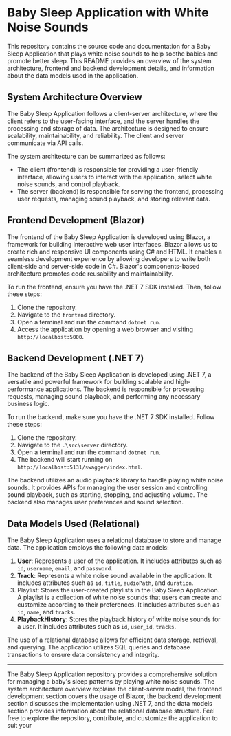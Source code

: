 # Baby Sleep Application with White Noise Sounds

This repository contains the source code and documentation for a Baby Sleep Application that plays white noise sounds to help soothe babies and promote better sleep. This README provides an overview of the system architecture, frontend and backend development details, and information about the data models used in the application.

## System Architecture Overview

The Baby Sleep Application follows a client-server architecture, where the client refers to the user-facing interface, and the server handles the processing and storage of data. The architecture is designed to ensure scalability, maintainability, and reliability. The client and server communicate via API calls.

The system architecture can be summarized as follows:
- The client (frontend) is responsible for providing a user-friendly interface, allowing users to interact with the application, select white noise sounds, and control playback.
- The server (backend) is responsible for serving the frontend, processing user requests, managing sound playback, and storing relevant data.

## Frontend Development (Blazor)

The frontend of the Baby Sleep Application is developed using Blazor, a framework for building interactive web user interfaces. Blazor allows us to create rich and responsive UI components using C# and HTML. It enables a seamless development experience by allowing developers to write both client-side and server-side code in C#. Blazor's components-based architecture promotes code reusability and maintainability.

To run the frontend, ensure you have the .NET 7 SDK installed. Then, follow these steps:

1. Clone the repository.
2. Navigate to the `frontend` directory.
3. Open a terminal and run the command `dotnet run`.
4. Access the application by opening a web browser and visiting `http://localhost:5000`.

## Backend Development (.NET 7)

The backend of the Baby Sleep Application is developed using .NET 7, a versatile and powerful framework for building scalable and high-performance applications. The backend is responsible for processing requests, managing sound playback, and performing any necessary business logic.

To run the backend, make sure you have the .NET 7 SDK installed. Follow these steps:

1. Clone the repository.
2. Navigate to the `.\src\server` directory.
3. Open a terminal and run the command `dotnet run`.
4. The backend will start running on `http://localhost:5131/swagger/index.html`.

The backend utilizes an audio playback library to handle playing white noise sounds. It provides APIs for managing the user session and controlling sound playback, such as starting, stopping, and adjusting volume. The backend also manages user preferences and sound selection.

## Data Models Used (Relational)

The Baby Sleep Application uses a relational database to store and manage data. The application employs the following data models:

1. **User**: Represents a user of the application. It includes attributes such as `id`, `username`, `email`, and `password`.
2. **Track**: Represents a white noise sound available in the application. It includes attributes such as `id`, `title`, `audioPath`, and `duration`.
3. Playlist: Stores the user-created playlists in the Baby Sleep Application. A playlist is a collection of white noise sounds that users can create and customize according to their preferences. It includes attributes such as `id`, `name`, and `tracks`.
4. **PlaybackHistory**: Stores the playback history of white noise sounds for a user. It includes attributes such as `id`, `user_id`, `tracks`.

The use of a relational database allows for efficient data storage, retrieval, and querying. The application utilizes SQL queries and database transactions to ensure data consistency and integrity.

---

The Baby Sleep Application repository provides a comprehensive solution for managing a baby's sleep patterns by playing white noise sounds. The system architecture overview explains the client-server model, the frontend development section covers the usage of Blazor, the backend development section discusses the implementation using .NET 7, and the data models section provides information about the relational database structure.
Feel free to explore the repository, contribute, and customize the application to suit your
